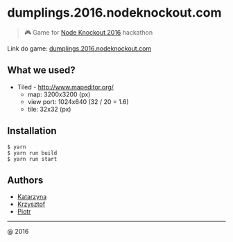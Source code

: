 # dumplings.2016.nodeknockout.com

> :video_game: Game for [Node Knockout 2016](https://www.nodeknockout.com/) hackathon

Link do game: [dumplings.2016.nodeknockout.com](http://dumplings.2016.nodeknockout.com)

## What we used?

* Tiled - http://www.mapeditor.org/
    - map: 3200x3200 (px)
    - view port: 1024x640 (32 / 20 = 1.6)
    - tile: 32x32 (px)

## Installation

```
$ yarn
$ yarn run build
$ yarn run start
```

## Authors

* [Katarzyna](https://github.com/kasiarzyna25)
* [Krzysztof](https://github.com/ksyrytczyk/)
* [Piotr](https://github.com/piecioshka)

---

@ 2016
